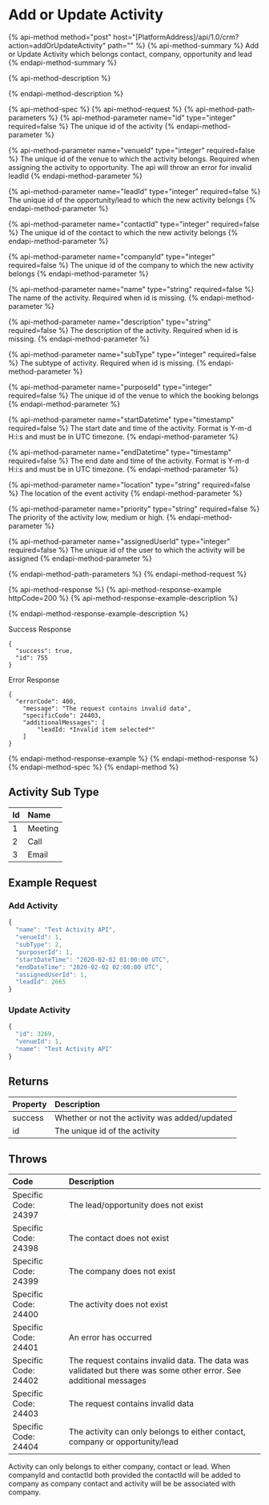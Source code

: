 # Add or Update Activity

{% api-method method="post" host="\[PlatformAddress\]/api/1.0/crm?action=addOrUpdateActivity" path="" %}
{% api-method-summary %}
Add or Update Activity which belongs contact, company, opportunity and lead
{% endapi-method-summary %}

{% api-method-description %}

{% endapi-method-description %}

{% api-method-spec %}
{% api-method-request %}
{% api-method-path-parameters %}
{% api-method-parameter name="id" type="integer" required=false %}
The unique id of the activity
{% endapi-method-parameter %}

{% api-method-parameter name="venueId" type="integer" required=false %}
The unique id of the venue to which the activity belongs. Required when assigning the activity to opportunity. The api will throw an error for invalid leadId
{% endapi-method-parameter %}

{% api-method-parameter name="leadId" type="integer" required=false %}
The unique id of the opportunity/lead to which the new activity belongs
{% endapi-method-parameter %}

{% api-method-parameter name="contactId" type="integer" required=false %}
The unique id of the contact to which the new activity belongs
{% endapi-method-parameter %}

{% api-method-parameter name="companyId" type="integer" required=false %}
The unique id of the company to which the new activity belongs
{% endapi-method-parameter %}

{% api-method-parameter name="name" type="string" required=false %}
The name of the activity. Required when id is missing.
{% endapi-method-parameter %}

{% api-method-parameter name="description" type="string" required=false %}
The description of the activity. Required when id is missing.
{% endapi-method-parameter %}

{% api-method-parameter name="subType" type="integer" required=false %}
The subtype of activity. Required when id is missing.
{% endapi-method-parameter %}

{% api-method-parameter name="purposeId" type="integer" required=false %}
The unique id of the venue to which the booking belongs
{% endapi-method-parameter %}

{% api-method-parameter name="startDatetime" type="timestamp" required=false %}
The start date and time of the activity. Format is Y-m-d H:i:s and must be in UTC timezone.
{% endapi-method-parameter %}

{% api-method-parameter name="endDatetime" type="timestamp" required=false %}
The end date and time of the activity. Format is Y-m-d H:i:s and must be in UTC timezone.
{% endapi-method-parameter %}

{% api-method-parameter name="location" type="string" required=false %}
The location of the event activity
{% endapi-method-parameter %}

{% api-method-parameter name="priority" type="string" required=false %}
The priority of the activity low, medium or high.
{% endapi-method-parameter %}

{% api-method-parameter name="assignedUserId" type="integer" required=false %}
The unique id of the user to which the activity will be assigned
{% endapi-method-parameter %}

{% endapi-method-path-parameters %}
{% endapi-method-request %}

{% api-method-response %}
{% api-method-response-example httpCode=200 %}
{% api-method-response-example-description %}

{% endapi-method-response-example-description %}

Success Response

```text
{
  "success": true,
  "id": 755
}
```

Error Response

```text
{
  "errorCode": 400,
    "message": "The request contains invalid data",
    "specificCode": 24403,
    "additionalMessages": [
        "leadId: *Invalid item selected*"
    ]
}
```

{% endapi-method-response-example %}
{% endapi-method-response %}
{% endapi-method-spec %}
{% endapi-method %}

## Activity Sub Type

| Id | Name |
| :--- | :--- |
| 1 | Meeting |
| 2 | Call |
| 3 | Email |

## Example Request

### Add Activity

```javascript
{
  "name": "Test Activity API",
  "venueId": 1,
  "subType": 2,
  "purposerId": 1,
  "startDateTime": "2020-02-02 01:00:00 UTC",
  "endDateTime": "2020-02-02 02:00:00 UTC",
  "assignedUserId": 1,
  "leadId": 2665
}
```

### Update Activity

```javascript
{
  "id": 3269,
  "venueId": 1,
  "name": "Test Activity API"
}
```

## Returns

| Property | Description |
| :--- | :--- |
| success | Whether or not the activity was added/updated |
| id | The unique id of the activity |

## Throws

| Code | Description |
| :--- | :--- |
| Specific Code: 24397 | The lead/opportunity does not exist |
| Specific Code: 24398 | The contact does not exist |
| Specific Code: 24399 | The company does not exist |
| Specific Code: 24400 | The activity does not exist |
| Specific Code: 24401 | An error has occurred |
| Specific Code: 24402 | The request contains invalid data. The data was validated but there was some other error. See additional messages |
| Specific Code: 24403 | The request contains invalid data |
| Specific Code: 24404 | The activity can only belongs to either contact, company or opportunity/lead |

Activity can only belongs to either company, contact or lead. When companyId and contactId both provided the contactId will be added to company as company contact and activity will be be associated with company.

